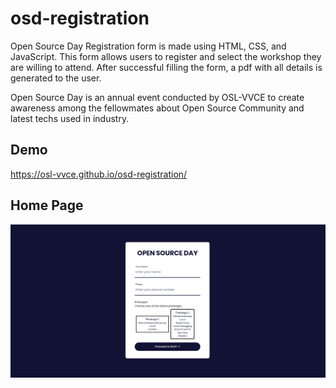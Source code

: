 # osd-registration

Open Source Day Registration form is made using HTML, CSS, and JavaScript. This form allows users to register and select the workshop they are willing to attend. After successful filling the form, a pdf with all details is generated to the user.

Open Source Day is an annual event conducted by OSL-VVCE to create awareness among the fellowmates about Open Source Community and latest techs used in industry.

## Demo

https://osl-vvce.github.io/osd-registration/

## Home Page

![Home](/images/homepage.png)

